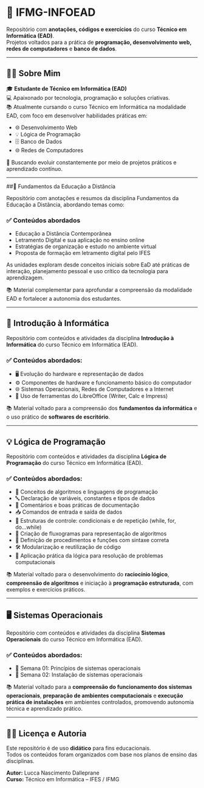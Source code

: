 # 🏫 IFMG-INFOEAD

Repositório com **anotações, códigos e exercícios** do curso **Técnico em Informática (EAD)**.  
Projetos voltados para a prática de **programação, desenvolvimento web, redes de computadores** e **banco de dados**.

---

## 👨‍💻 Sobre Mim

🎓 **Estudante de Técnico em Informática (EAD)**  
💻 Apaixonado por tecnologia, programação e soluções criativas.  
📚 Atualmente cursando o curso Técnico em Informática na modalidade EAD, com foco em desenvolver habilidades práticas em:

- 🌐 Desenvolvimento Web  
- 💡 Lógica de Programação  
- 🗄️ Banco de Dados  
- 🌐 Redes de Computadores  

🚀 Buscando evoluir constantemente por meio de projetos práticos e aprendizado contínuo.

---

##📘 Fundamentos da Educação a Distância

Repositório com anotações e resumos da disciplina Fundamentos da Educação a Distância, abordando temas como:

### ✅ Conteúdos abordados

- Educação a Distância Contemporânea  
- Letramento Digital e sua aplicação no ensino online  
- Estratégias de organização e estudo no ambiente virtual  
- Proposta de formação em letramento digital pelo IFES 

As unidades exploram desde conceitos iniciais sobre EaD até práticas de interação, planejamento pessoal e uso crítico da tecnologia para aprendizagem.

📚 Material complementar para aprofundar a compreensão da modalidade EAD e fortalecer a autonomia dos estudantes.

---

## 💾 Introdução à Informática

Repositório com conteúdos e atividades da disciplina **Introdução à Informática** do curso Técnico em Informática (EAD).

### ✅ Conteúdos abordados:

- 🖥️ Evolução do hardware e representação de dados  
- ⚙️ Componentes de hardware e funcionamento básico do computador  
- 🌐 Sistemas Operacionais, Redes de Computadores e a Internet  
- 📝 Uso de ferramentas do LibreOffice (Writer, Calc e Impress)  

📚 Material voltado para a compreensão dos **fundamentos da informática** e o uso prático de **softwares de escritório**.

---

## 💡 Lógica de Programação

Repositório com conteúdos e atividades da disciplina **Lógica de Programação** do curso Técnico em Informática (EAD).

### ✅ Conteúdos abordados:

- 🧠 Conceitos de algoritmos e linguagens de programação  
- 🔤 Declaração de variáveis, constantes e tipos de dados  
- 💬 Comentários e boas práticas de documentação  
- 📥 Comandos de entrada e saída de dados  
- 🔁 Estruturas de controle: condicionais e de repetição (while, for, do...while)  
- 🧩 Criação de fluxogramas para representação de algoritmos  
- 🧮 Definição de procedimentos e funções com sintaxe correta  
- 🛠️ Modularização e reutilização de código  
- 🧾 Aplicação prática da lógica para resolução de problemas computacionais  

📚 Material voltado para o desenvolvimento do **raciocínio lógico**, **compreensão de algoritmos** e iniciação à **programação estruturada**, com exemplos e exercícios práticos.

---

## 🖥️ Sistemas Operacionais

Repositório com conteúdos e atividades da disciplina **Sistemas Operacionais** do curso Técnico em Informática (EAD).

### ✅ Conteúdos abordados:

- 📘 Semana 01: Princípios de sistemas operacionais  
- 💾 Semana 02: Instalação de sistemas operacionais
  
📚 Material voltado para a **compreensão do funcionamento dos sistemas operacionais**, **preparação de ambientes computacionais** e **execução prática de instalações** em ambientes controlados, promovendo autonomia técnica e aprendizado prático.

---
## 👨‍🏫 Licença e Autoria

Este repositório é de uso **didático** para fins educacionais.  
Todos os conteúdos foram organizados com base nos planos de ensino das disciplinas.

**Autor:** Lucca Nascimento Dalleprane  
**Curso:** Técnico em Informática – IFES / IFMG
